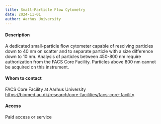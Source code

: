 ```yaml
---
title: Small-Particle Flow Cytometry
date: 2024-11-01
author: Aarhus University
---
```

#### Description

A dedicated small-particle flow cytometer capable of resolving particles down to 40 nm on scatter and to separate particle with a size difference down to 10 nm. Analysis of particles between 450-800 nm require authorization from the FACS Core Facility. Particles above 800 nm cannot be acquired on this instrument.

#### Whom to contact

FACS Core Facility at Aarhus University\
<https://biomed.au.dk/research/core-facilities/facs-core-facility>

#### Access

Paid access or service

